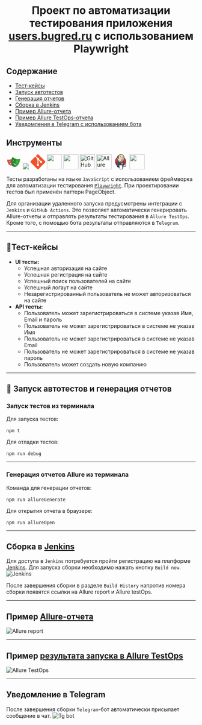 <h1 align="center">Проект по автоматизации тестирования приложения <a href="http://users.bugred.ru/">users.bugred.ru</a> с использованием Playwright </h1> 


##  Содержание
- <a href="#cases"> Тест-кейсы</a>
- <a href="#autotests"> Запуск автотестов</a>
- <a href="#generateAllureReport"> Генерация отчетов</a>
- <a href="#jenkins"> Сборка в Jenkins</a>
- <a href="#allureReport"> Пример Allure-отчета</a>
- <a href="#allureTestOpsReport"> Пример Allure TestOps-отчета</a>
- <a href="#tg"> Уведомления в Telegram с использованием бота</a>

##  Инструменты
<p>
  <img src="https://github.com/devicons/devicon/blob/master/icons/playwright/playwright-original.svg" title="Playwright" **alt="Playwright" width="40" height="40"/>
  <img src="https://i.giphy.com/media/v1.Y2lkPTc5MGI3NjExY2hhc3JqaDgyN3JibTdnaG5najE5bGthcWw3YWpiZmtjNDNyNW9leCZlcD12MV9pbnRlcm5hbF9naWZfYnlfaWQmY3Q9Zw/SvFocn0wNMx0iv2rYz/giphy.gif" width="40"/>
  <img src="https://github.com/devicons/devicon/blob/master/icons/git/git-original.svg" title="Git" **alt="Git" width="40" height="40"/>
  <img src="https://i.giphy.com/media/v1.Y2lkPTc5MGI3NjExZWVleDFxZzBoZThhd2dxZXI3MXFycm82MTBiczJnYmdqaDJ0eXRhbyZlcD12MV9pbnRlcm5hbF9naWZfYnlfaWQmY3Q9cw/ZcdZ7ldgeIhfesqA6E/giphy.gif" width="40" height="40"/>
  <img src="https://softfinder.ru/upload/styles/logo/public/logo/logo-2605.png?itok=vqVq1c7j" width="40" height="40"/>
  <img src="https://i.giphy.com/media/v1.Y2lkPTc5MGI3NjExMDdrcXF4am14YWVxeGp4MnJmMThjOThpcjQ5Zm50bXc3dHRyaXY5ZCZlcD12MV9pbnRlcm5hbF9naWZfYnlfaWQmY3Q9Zw/du3J3cXyzhj75IOgvA/giphy.gif" title="GitHub" **alt="GitHub" width="40" height="40"/>
  <img src="https://github.com/allure-framework/allure2/blob/main/.idea/icon.png" title="Allure Report" **alt="Allure Report" width="40" height="40"/>
  <img src="https://github.com/devicons/devicon/blob/master/icons/jenkins/jenkins-original.svg" title="Jenkins" **alt="Jenkins" width="40" height="40"/>
  <img src="https://fakerjs.dev/logo.svg" width="40" height="40"/>
  
  


Тесты разработаны на языке <code>JavaScript</code> с использованием фреймворка для автоматизации тестирования <code>[Playwright](https://playwright.dev)</code>. При проектировании тестов был применён паттерн PageObject.

Для организации удаленного запуска предусмотрены интеграции с <code>Jenkins</code> и <code>GitHub Actions</code>. Это позволяет автоматически генерировать Allure-отчеты и отправлять результаты тестирования в <code>Allure TestOps</code>. Кроме того, с помощью бота результаты отправляются в <code>Telegram</code>.

____
<a id="cases"></a>
## 📗Тест-кейсы
- **UI тесты:**
  - Успешная авторизация на сайте
  - Успешная регистрация на сайте
  - Успешный поиск пользователей на сайте
  - Успешный логаут на сайте
  - Незарегистрированный пользователь не может авторизоваться на сайте
- **API тесты:**
  - Пользователь может зарегистрироваться в системе указав Имя, Email и пароль
  - Пользователь не может зарегистрироваться в системе не указав Имя
  - Пользователь не может зарегистрироваться в системе не указав Email
  - Пользователь не может зарегистрироваться в системе не указав пароль
  - Пользователь может создать новую компанию

<a id="autotests"></a>
____
## 🚀 Запуск автотестов и генерация отчетов

### Запуск тестов из терминала

Для запуска тестов:
```
npm t
```
Для отладки тестов:
```
npm run debug
```

<a id="generateAllureReport"></a>
_____
### Генерация отчетов Allure из терминала

Команда для генерации отчетов:
```
npm run allureGenerate
```
Для открытия отчета в браузере:
```
npm run allureOpen
```

---
<a id="jenkins"></a>
## </a> Сборка в <a target="_blank" href="https://jenkins.autotests.cloud/job/myDiplom/"> Jenkins </a>
Для доступа в <code>Jenkins</code> потребуется пройти регистрацию на платформе [Jenkins](https://jenkins.autotests.cloud/). Для запуска сборки необходимо нажать кнопку <code>Build now</code>.
![Jenkins](https://github.com/user-attachments/assets/61e48248-d0f4-4fae-8fa6-eab5403d3325)

После завершения сборки в разделе <code>Build History</code> напротив номера сборки появятся ссылки на Allure report и Allure testOps.
____
<a id="allureReport"></a>
## </a> Пример <a target="_blank" href="https://jenkins.autotests.cloud/job/myDiplom/3/allure/"> Allure-отчета </a>
![Allure report](https://github.com/user-attachments/assets/0d4de912-6381-4975-97c4-5a2dec7c4fae)


____
<a id="allureTestOpsReport"></a>
## </a> Пример <a target="_blank" href="https://allure.autotests.cloud/launch/43368"> результата запуска в Allure TestOps </a>
![Allure TestOps](https://github.com/user-attachments/assets/12417a5d-1556-4b46-a6f1-6081b9d7ae1c)

____
<a id="tg"></a>
## Уведомление в Telegram
После завершения сборки <code>Telegram</code>-бот автоматически присылает сообщение в чат.
![Tg bot](https://github.com/user-attachments/assets/389f57a4-b84c-4997-9146-2ae55db4f9f8)
